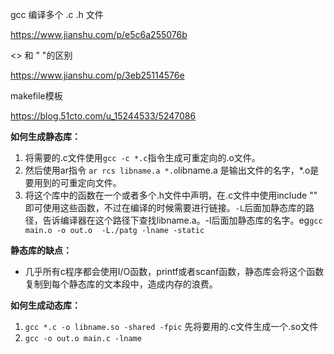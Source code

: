 gcc 编译多个 .c .h 文件

<https://www.jianshu.com/p/e5c6a255076b>

<>  和 " "的区别

<https://www.jianshu.com/p/3eb25114576e>

makefile模板

<https://blog.51cto.com/u_15244533/5247086>

**如何生成静态库：**

1. 将需要的.c文件使用`gcc -c *.c`指令生成可重定向的.o文件。
2. 然后使用ar指令 `ar rcs libname.a *.o`libname.a 是输出文件的名字，*.o是要用到的可重定向文件。
3. 将这个库中的函数在一个或者多个.h文件中声明，在.c文件中使用include "" 即可使用这些函数，不过在编译的时候需要进行链接。`-L`后面加静态库的路径，告诉编译器在这个路径下查找libname.a。-l后面加静态库的名字。eg`gcc main.o -o out.o  -L./patg -lname -static`

**静态库的缺点：**
- 几乎所有c程序都会使用I/O函数，printf或者scanf函数，静态库会将这个函数复制到每个静态库的文本段中，造成内存的浪费。

**如何生成动态库：**
1. `gcc *.c -o libname.so -shared -fpic` 先将要用的.c文件生成一个.so文件
2. `gcc -o out.o main.c -lname`
